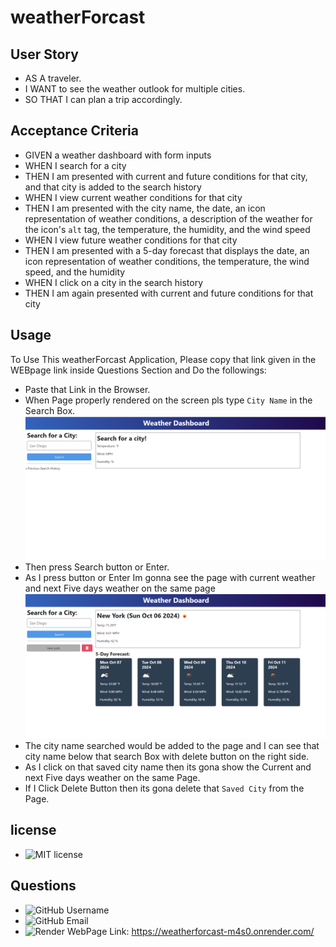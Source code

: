 # weatherForcast
## User Story
- AS A traveler.
- I WANT to see the weather outlook for multiple cities.
- SO THAT I can plan a trip accordingly.
## Acceptance Criteria
- GIVEN a weather dashboard with form inputs
- WHEN I search for a city
- THEN I am presented with current and future conditions for that city, and that city is added to the search history
- WHEN I view current weather conditions for that city
- THEN I am presented with the city name, the date, an icon representation of weather conditions, a description of the weather for the icon's `alt` tag, the temperature, the humidity, and the wind speed
- WHEN I view future weather conditions for that city
- THEN I am presented with a 5-day forecast that displays the date, an icon representation of weather conditions, the temperature, the wind speed, and the humidity
- WHEN I click on a city in the search history
- THEN I am again presented with current and future conditions for that city
## Usage
To Use This weatherForcast Application, Please copy that link given in the WEBpage link inside Questions Section and Do the followings:
- Paste that Link in the Browser.
- When Page properly rendered on the screen pls type `City Name` in the Search Box.
    ![pagelayout](assets/images/pagelayout.png)
- Then press Search button or Enter.
- As I press button or Enter Im gonna see the page with current weather and next Five days weather on the same page 
    ![weatherpage](assets/images/weatherpage.png)
- The city name searched would be added to the page and I can see that city name below that search Box with delete button on the right side.
- As I click on that saved city name then its gona show the Current and next Five days weather on the same Page.
- If I Click Delete Button then its gona delete that `Saved City` from the Page.    

## license 
- ![MIT license](https://img.shields.io/badge/license-MIT-blue.svg)
## Questions 
- ![GitHub Username](https://img.shields.io/badge/GitHub_Username_:-@Jaggz-green)
- ![GitHub Email](https://img.shields.io/badge/Email_:-js.dohil@gmail.com-yellow)
- ![Render WebPage Link](https://img.shields.io/badge/Render_Link_:-8A2BE2): https://weatherforcast-m4s0.onrender.com/